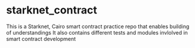 # starknet_contract
This is a Starknet, Cairo smart contract practice repo that enables building of understandings 
It also contains different tests and modules invlolved in smart contract development